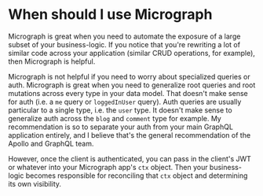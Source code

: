 # When should I use Micrograph
Micrograph is great when you need to automate the exposure of a large subset of your business-logic. If you notice that you're rewriting a lot of similar code across your application (similar CRUD operations, for example), then Micrograph is helpful.

Micrograph is not helpful if you need to worry about specialized queries or auth. Micrograph is great when you need to generalize root queries and root mutations across every type in your data model. That doesn't make sense for auth (i.e. a `me` query or `loggedInUser` query). Auth queries are usually particular to a single type, i.e. the `user` type. It doesn't make sense to generalize auth across the `blog` and `comment` type for example. My recommendation is so to separate your auth from your main GraphQL application entirely, and I believe that's the general recommendation of the Apollo and GraphQL team.

However, once the client is authenticated, you can pass in the client's JWT or whatever into your Micrograph app's `ctx` object. Then your business-logic becomes responsible for reconciling that `ctx` object and determining its own visibility.

